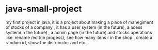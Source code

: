 # java-small-project
my first project in java, it is a project about making  a place of manegiment of stocks of a company , it has a user system (in the future), a acess system(in the future) , a admin page (in the future) and stocks operations like: rename /edit(in progess), see how many itens r in the shop , create a random id, show the distribuitor and etc...
